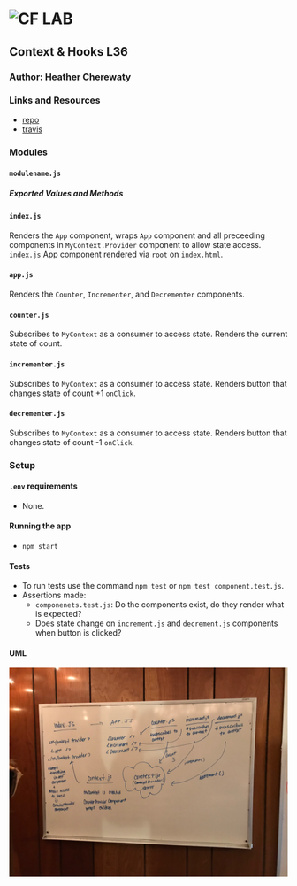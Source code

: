 ![CF](http://i.imgur.com/7v5ASc8.png) LAB
=================================================

## Context & Hooks L36

### Author: Heather Cherewaty

### Links and Resources

* [repo](https://github.com/hcherewaty/36-context-and-hooks)
* [travis](https://www.travis-ci.com/hcherewaty/36-context-and-hooks/builds/100550294)


### Modules
#### `modulename.js`
##### Exported Values and Methods
#### `index.js`
Renders the `App` component, wraps `App` component and all preceeding components in `MyContext.Provider` component to allow state access. `index.js` App component rendered via `root` on `index.html`.

#### `app.js`
Renders the `Counter`, `Incrementer`, and `Decrementer` components.

#### `counter.js`
Subscribes to `MyContext` as a consumer to access state.  Renders the current state of count.

#### `incrementer.js`
Subscribes to `MyContext` as a consumer to access state.  Renders button that changes state of count +1 `onClick`. 

#### `decrementer.js`
Subscribes to `MyContext` as a consumer to access state.  Renders button that changes state of count -1 `onClick`. 



### Setup
#### `.env` requirements
* None.

#### Running the app
* `npm start`
  
#### Tests
* To run tests use the command `npm test` or `npm test component.test.js`.
* Assertions made: 
    * `componenets.test.js`: Do the components exist, do they render what is expected?
    * Does state change on `increment.js` and `decrement.js` components when button is clicked?

#### UML
![UML](contextlab.jpg)
